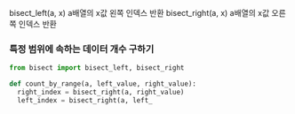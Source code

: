 bisect_left(a, x) a배열의 x값 왼쪽 인덱스 반환
bisect_right(a, x) a배열의 x값 오른쪽 인덱스 반환

### 특정 범위에 속하는 데이터 개수 구하기

```py
from bisect import bisect_left, bisect_right

def count_by_range(a, left_value, right_value):
  right_index = bisect_right(a, right_value)
  left_index = bisect_right(a, left_

```